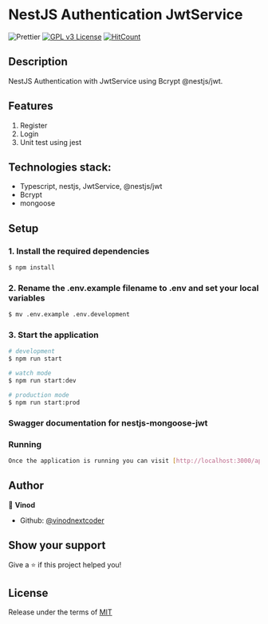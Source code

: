 # NestJS Authentication JwtService


![Prettier](https://img.shields.io/badge/Code%20style-prettier-informational?logo=prettier&logoColor=white)
[![GPL v3 License](https://img.shields.io/badge/License-GPLv3-green.svg)](./LICENSE)
[![HitCount](https://hits.dwyl.com/anilahir/nestjs-authentication-and-authorization.svg)](https://hits.dwyl.com/vinodnextcoder/nestjs-jwt-auth-cookie-mongoose)

## Description

NestJS Authentication with JwtService using Bcrypt  @nestjs/jwt.

## Features

1. Register
2. Login
3. Unit test using jest

## Technologies stack:

- Typescript, nestjs, JwtService,  @nestjs/jwt
- Bcrypt
- mongoose

## Setup

### 1. Install the required dependencies

```bash
$ npm install
```

### 2. Rename the .env.example filename to .env and set your local variables

```bash
$ mv .env.example .env.development
```

### 3. Start the application

```bash
# development
$ npm run start

# watch mode
$ npm run start:dev

# production mode
$ npm run start:prod
```

### Swagger documentation for nestjs-mongoose-jwt

### Running

```bash
Once the application is running you can visit [http://localhost:3000/api](http://localhost:3000/api) to see the Swagger interface.
```

## Author

👤 **Vinod**

- Github: [@vinodnextcoder](https://github.com/vinodnextcoder)

## Show your support

Give a ⭐️ if this project helped you!

## License

Release under the terms of [MIT](./LICENSE)

